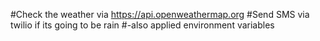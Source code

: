 #Check the weather via https://api.openweathermap.org
#Send SMS via twilio if its going to be rain
#-also applied environment variables
